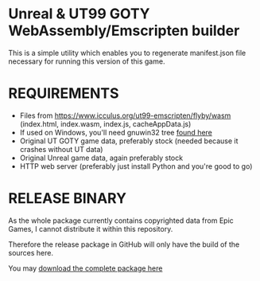 # Unreal & UT99 GOTY WebAssembly/Emscripten builder
This is a simple utility which enables you to regenerate manifest.json file necessary for running this version of this game.

# REQUIREMENTS
- Files from https://www.icculus.org/ut99-emscripten/flyby/wasm (index.html, index.wasm, index.js, cacheAppData.js)
- If used on Windows, you'll need gnuwin32 tree [found here](http://gnuwin32.sourceforge.net/packages/tree.htm)
- Original UT GOTY game data, preferably stock (needed because it crashes without UT data)
- Original Unreal game data, again preferably stock
- HTTP web server (preferably just install Python and you're good to go)

# RELEASE BINARY
As the whole package currently contains copyrighted data from Epic Games, I cannot distribute it within this repository.

Therefore the release package in GitHub will only have the build of the sources here.

You may [download the complete package here](http://www.mediafire.com/file/2wbdbkjdlinxdyv/Unreal+WEB+Builder.7z/file)
